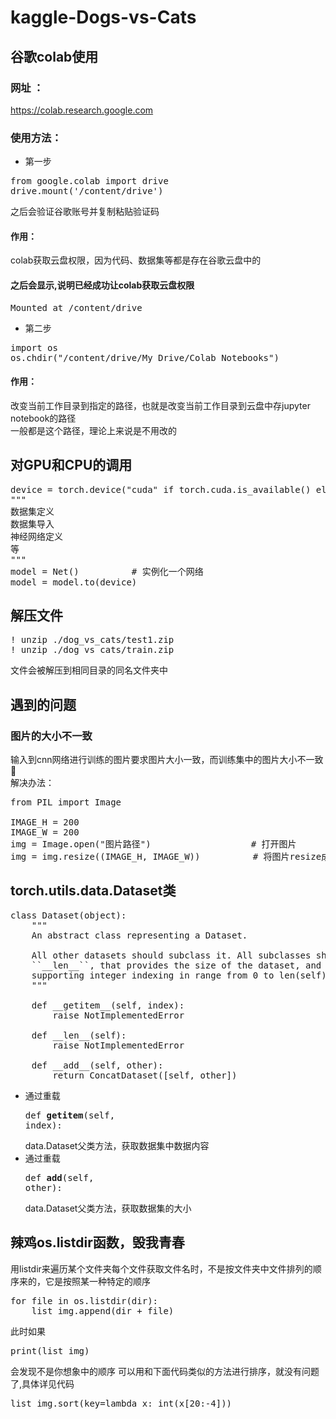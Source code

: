 # kaggle-Dogs-vs-Cats
## 谷歌colab使用
### 网址 ：
https://colab.research.google.com
### 使用方法：
- 第一步
<pre>
from google.colab import drive
drive.mount('/content/drive')
</pre>
之后会验证谷歌账号并复制粘贴验证码
#### 作用：
colab获取云盘权限，因为代码、数据集等都是存在谷歌云盘中的<br>
#### 之后会显示,说明已经成功让colab获取云盘权限
<pre>
Mounted at /content/drive
</pre>
- 第二步
<pre>
import os
os.chdir("/content/drive/My Drive/Colab Notebooks")
</pre>
#### 作用：
改变当前工作目录到指定的路径，也就是改变当前工作目录到云盘中存jupyter notebook的路径<br>
一般都是这个路径，理论上来说是不用改的<br>

## 对GPU和CPU的调用
<pre>
device = torch.device("cuda" if torch.cuda.is_available() else "cpu")
"""
数据集定义
数据集导入
神经网络定义
等
"""
model = Net()          # 实例化一个网络
model = model.to(device)  
</pre>
## 解压文件
<pre>
! unzip ./dog_vs_cats/test1.zip 
! unzip ./dog_vs_cats/train.zip 
</pre>
文件会被解压到相同目录的同名文件夹中
## 遇到的问题
### 图片的大小不一致
输入到cnn网络进行训练的图片要求图片大小一致，而训练集中的图片大小不一致🤭<br>
解决办法：
<pre>
from PIL import Image

IMAGE_H = 200
IMAGE_W = 200
img = Image.open("图片路径")                   # 打开图片
img = img.resize((IMAGE_H, IMAGE_W))          # 将图片resize成统一大小
</pre>

## torch.utils.data.Dataset类
<pre>
class Dataset(object):
    """
    An abstract class representing a Dataset.

    All other datasets should subclass it. All subclasses should override
    ``__len__``, that provides the size of the dataset, and ``__getitem__``,
    supporting integer indexing in range from 0 to len(self) exclusive.
    """

    def __getitem__(self, index):
        raise NotImplementedError

    def __len__(self):
        raise NotImplementedError

    def __add__(self, other):
        return ConcatDataset([self, other])
</pre>
- 通过重载<pre>def __getitem__(self, index):</pre>data.Dataset父类方法，获取数据集中数据内容<br>
- 通过重载<pre>def __add__(self, other):</pre>data.Dataset父类方法，获取数据集的大小<br>

## 辣鸡os.listdir函数，毁我青春
用listdir来遍历某个文件夹每个文件获取文件名时，不是按文件夹中文件排列的顺序来的，它是按照某一种特定的顺序
<pre>
for file in os.listdir(dir):
    list_img.append(dir + file)  
</pre>
此时如果
<pre>
print(list_img)
</pre>
会发现不是你想象中的顺序
可以用和下面代码类似的方法进行排序，就没有问题了,具体详见代码
<pre>
list_img.sort(key=lambda x: int(x[20:-4]))
</pre>

    

